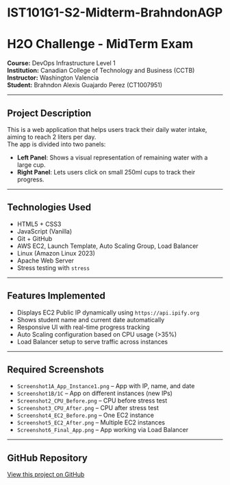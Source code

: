 # IST101G1-S2-Midterm-BrahndonAGP
# H2O Challenge - MidTerm Exam  
**Course:** DevOps Infrastructure Level 1  
**Institution:** Canadian College of Technology and Business (CCTB)  
**Instructor:** Washington Valencia  
**Student:** Brahndon Alexis Guajardo Perez (CT1007951)  

---

## Project Description

This is a web application that helps users track their daily water intake, aiming to reach 2 liters per day.  
The app is divided into two panels:

- **Left Panel**: Shows a visual representation of remaining water with a large cup.
- **Right Panel**: Lets users click on small 250ml cups to track their progress.

---

## Technologies Used

- HTML5 + CSS3  
- JavaScript (Vanilla)  
- Git + GitHub  
- AWS EC2, Launch Template, Auto Scaling Group, Load Balancer  
- Linux (Amazon Linux 2023)  
- Apache Web Server  
- Stress testing with `stress`

---

## Features Implemented

- Displays EC2 Public IP dynamically using `https://api.ipify.org`
- Shows student name and current date automatically
- Responsive UI with real-time progress tracking
- Auto Scaling configuration based on CPU usage (>35%)
- Load Balancer setup to serve traffic across instances

---

## Required Screenshots

- `Screenshot1A_App_Instance1.png` – App with IP, name, and date
- `Screenshot1B/1C` – App on different instances (new IPs)
- `Screenshot2_CPU_Before.png` – CPU before stress test
- `Screenshot3_CPU_After.png` – CPU after stress test
- `Screenshot4_EC2_Before.png` – One EC2 instance
- `Screenshot5_EC2_After.png` – Multiple EC2 instances
- `Screenshot6_Final_App.png` – App working via Load Balancer

---

## GitHub Repository

[View this project on GitHub](https://github.com/BrahnGP/MidTerm_BrahndonAGP)

